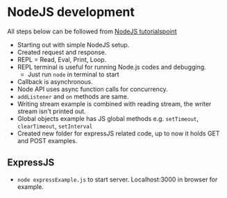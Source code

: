 # NodeJS development

All steps below can be followed from [NodeJS tutorialspoint](https://www.tutorialspoint.com/nodejs/index.htm)

- Starting out with simple NodeJS setup.
- Created request and response.
- REPL = Read, Eval, Print, Loop. 
- REPL terminal is useful for running Node.js codes and debugging.
    - Just run `node` in terminal to start
- Callback is asynchronous.
- Node API uses async function calls for concurrency.
- `addListener` and `on` methods are same.
- Writing stream example is combined with reading stream, the writer stream isn't printed out.
- Global objects example has JS global methods e.g. `setTimeout`, `clearTimeout`, `setInterval`
- Created new folder for expressJS related code, up to now it holds GET and POST examples.

## ExpressJS
- `node expressExample.js` to start server. Localhost:3000 in browser for example.
